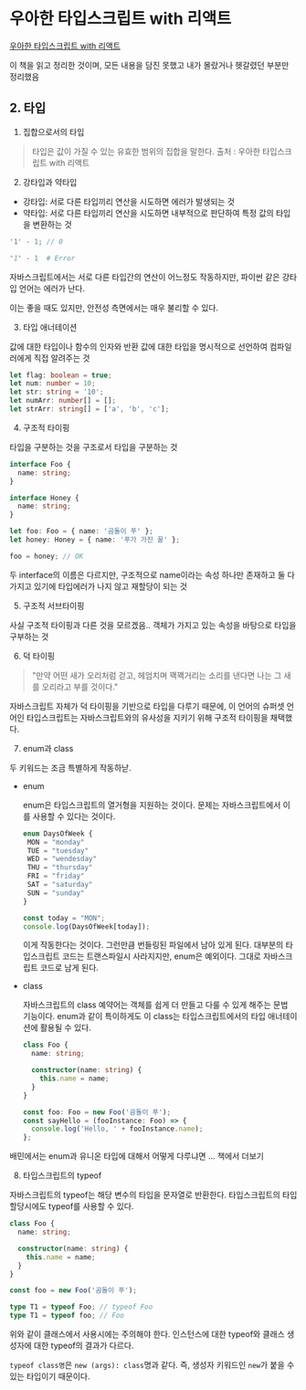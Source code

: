 # 우아한 타입스크립트 with 리액트

[우아한 타입스크립트 with 리액트](https://product.kyobobook.co.kr/detail/S000210716282)

이 책을 읽고 정리한 것이며, 모든 내용을 담진 못했고 내가 몰랐거나 헷갈렸던 부분만 정리했음

## 2. 타입

1. 집합으로서의 타입

> 타입은 값이 가질 수 있는 유효한 범위의 집합을 말한다.
> 출처 : 우아한 타입스크립트 with 리액트

2. 강타입과 약타입

- 강타입: 서로 다른 타입끼리 연산을 시도하면 에러가 발생되는 것
- 약타입: 서로 다른 타입끼리 연산을 시도하면 내부적으로 판단하여 특정 값의 타입을 변환하는 것

```javascript
'1' - 1; // 0
```

```python
"1" - 1  # Error
```

자바스크립트에서는 서로 다른 타입간의 연산이 어느정도 작동하지만, 파이썬 같은 강타입 언어는 에러가 난다.

이는 좋을 때도 있지만, 안전성 측면에서는 매우 불리할 수 있다.

3. 타입 애너테이션

값에 대한 타입이나 함수의 인자와 반환 값에 대한 타입을 명시적으로 선언하여 컴파일러에게 직접 알려주는 것

```typescript
let flag: boolean = true;
let num: number = 10;
let str: string = '10';
let numArr: number[] = [];
let strArr: string[] = ['a', 'b', 'c'];
```

4. 구조적 타이핑

타입을 구분하는 것을 구조로서 타입을 구분하는 것

```typescript
interface Foo {
  name: string;
}

interface Honey {
  name: string;
}

let foo: Foo = { name: '곰돌이 푸' };
let honey: Honey = { name: '푸가 가진 꿀' };

foo = honey; // OK
```

두 interface의 이름은 다르지만, 구조적으로 name이라는 속성 하나만 존재하고 둘 다 가지고 있기에 타입에러가 나지 않고 재할당이 되는 것

5. 구조적 서브타이핑

사실 구조적 타이핑과 다른 것을 모르겠음.. 객체가 가지고 있는 속성을 바탕으로 타입을 구부하는 것

6. 덕 타이핑

> "만약 어떤 새가 오리처럼 걷고, 헤엄치며 꽥꽥거리는 소리를 낸다면 나는 그 새를 오리라고 부를 것이다."

자바스크립트 자체가 덕 타이핑을 기반으로 타입을 다루기 때문에, 이 언어의 슈퍼셋 언어인 타입스크립트는 자바스크립트와의 유사성을 지키기 위해 구조적 타이핑을 채택했다.

7. enum과 class

두 키워드는 조금 특별하게 작동하낟.

- enum

  enum은 타입스크립트의 열거형을 지원하는 것이다.
  문제는 자바스크립트에서 이를 사용할 수 있다는 것이다.

  ```typescript
  enum DaysOfWeek {
   MON = "monday"
   TUE = "tuesday"
   WED = "wendesday"
   THU = "thursday"
   FRI = "friday"
   SAT = "saturday"
   SUN = "sunday"
  }

  const today = "MON";
  console.log(DaysOfWeek[today]);
  ```

  이게 작동한다는 것이다. 그런만큼 번들링된 파일에서 남아 있게 된다. 대부분의 타입스크립트 코드는 트랜스파일시 사라지지만, enum은 예외이다. 그대로 자바스크립트 코드로 남게 된다.

- class

  자바스크립트의 class 예약어는 객체를 쉽게 더 만들고 다룰 수 있게 해주는 문법 기능이다. enum과 같이 특이하게도 이 class는 타입스크립트에서의 타입 애너테이션에 활용될 수 있다.

  ```typescript
  class Foo {
    name: string;

    constructor(name: string) {
      this.name = name;
    }
  }

  const foo: Foo = new Foo('곰돌이 푸');
  const sayHello = (fooInstance: Foo) => {
    console.log('Hello, ' + fooInstance.name);
  };
  ```

배민에서는 enum과 유니온 타입에 대해서 어떻게 다루냐면 ... 책에서 더보기

8. 타입스크립트의 typeof

자바스크립트의 typeof는 해당 변수의 타입을 문자열로 반환한다. 타입스크립트의 타입 할당시에도 typeof를 사용할 수 있다.

```typescript
class Foo {
  name: string;

  constructor(name: string) {
    this.name = name;
  }
}

const foo = new Foo('곰돌이 푸');

type T1 = typeof Foo; // typeof Foo
type T1 = typeof foo; // Foo
```

위와 같이 클래스에서 사용시에는 주의해야 한다. 인스턴스에 대한 typeof와 클래스 생성자에 대한 typeof의 결과가 다르다.

`typeof class명`은 `new (args): class`명과 같다. 즉, 생성자 키워드인 `new`가 붙을 수 있는 타입이기 때문이다.
